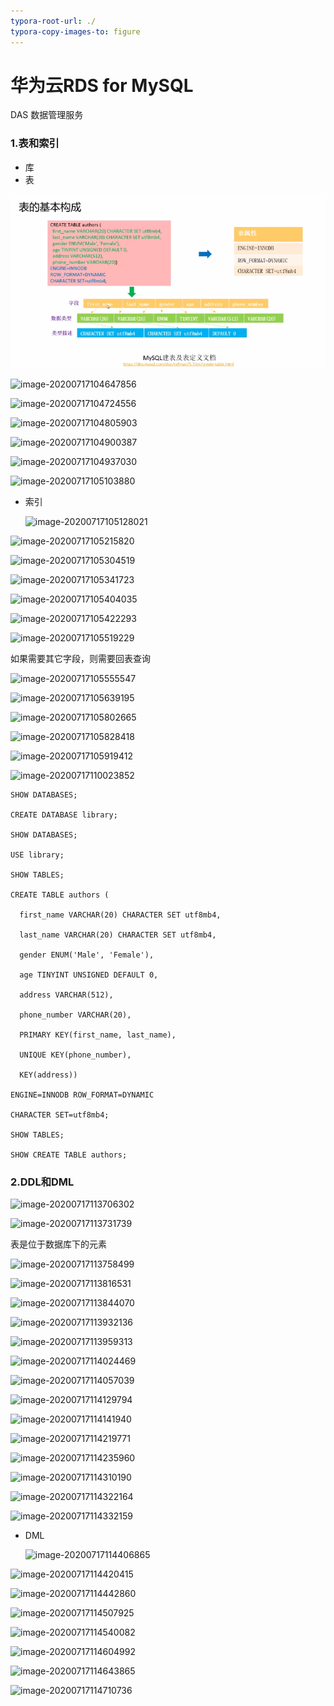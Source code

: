 ```yaml
---
typora-root-url: ./
typora-copy-images-to: figure
---
```


# 华为云RDS for MySQL

DAS  数据管理服务

### 1.表和索引

- 库
- 表

![image-20200717104407325](figure/image-20200717104407325.png)

![image-20200717104647856](/figure/image-20200717104647856.png)

![image-20200717104724556](/figure/image-20200717104724556.png)

![image-20200717104805903](/figure/image-20200717104805903.png)

![image-20200717104900387](/figure/image-20200717104900387.png)

![image-20200717104937030](/figure/image-20200717104937030.png)

![image-20200717105103880](/figure/image-20200717105103880.png)

- 索引

  ![image-20200717105128021](/figure/image-20200717105128021.png)

![image-20200717105215820](/figure/image-20200717105215820.png)

![image-20200717105304519](/figure/image-20200717105304519.png)

![image-20200717105341723](/figure/image-20200717105341723.png)

![image-20200717105404035](/figure/image-20200717105404035.png)

![image-20200717105422293](/figure/image-20200717105422293.png)

![image-20200717105519229](/figure/image-20200717105519229.png)

如果需要其它字段，则需要回表查询

![image-20200717105555547](/figure/image-20200717105555547.png)

![image-20200717105639195](/figure/image-20200717105639195.png)

![image-20200717105802665](/figure/image-20200717105802665.png)

![image-20200717105828418](/figure/image-20200717105828418.png)

![image-20200717105919412](/figure/image-20200717105919412.png)

![image-20200717110023852](/figure/image-20200717110023852.png)

```
SHOW DATABASES;

CREATE DATABASE library;

SHOW DATABASES;

USE library;

SHOW TABLES;

CREATE TABLE authors (

  first_name VARCHAR(20) CHARACTER SET utf8mb4,

  last_name VARCHAR(20) CHARACTER SET utf8mb4,

  gender ENUM('Male', 'Female'),

  age TINYINT UNSIGNED DEFAULT 0,

  address VARCHAR(512),

  phone_number VARCHAR(20),

  PRIMARY KEY(first_name, last_name),

  UNIQUE KEY(phone_number),

  KEY(address))

ENGINE=INNODB ROW_FORMAT=DYNAMIC

CHARACTER SET=utf8mb4;

SHOW TABLES;

SHOW CREATE TABLE authors;
```

### 2.DDL和DML

![image-20200717113706302](/figure/image-20200717113706302.png)

![image-20200717113731739](/figure/image-20200717113731739.png)

表是位于数据库下的元素

![image-20200717113758499](/figure/image-20200717113758499.png)

![image-20200717113816531](/figure/image-20200717113816531.png)

![image-20200717113844070](/figure/image-20200717113844070.png)

![image-20200717113932136](/figure/image-20200717113932136.png)

![image-20200717113959313](/figure/image-20200717113959313.png)

![image-20200717114024469](/figure/image-20200717114024469.png)

![image-20200717114057039](/figure/image-20200717114057039.png)

![image-20200717114129794](/figure/image-20200717114129794.png)

![image-20200717114141940](/figure/image-20200717114141940.png)

![image-20200717114219771](/figure/image-20200717114219771.png)

![image-20200717114235960](/figure/image-20200717114235960.png)

![image-20200717114310190](/figure/image-20200717114310190.png)

![image-20200717114322164](/figure/image-20200717114322164.png)

![image-20200717114332159](/figure/image-20200717114332159.png)

- DML

  ![image-20200717114406865](/figure/image-20200717114406865.png)

![image-20200717114420415](/figure/image-20200717114420415.png)

![image-20200717114442860](/figure/image-20200717114442860.png)

![image-20200717114507925](/figure/image-20200717114507925.png)

![image-20200717114540082](/figure/image-20200717114540082.png)

![image-20200717114604992](/figure/image-20200717114604992.png)

![image-20200717114643865](/figure/image-20200717114643865.png)

![image-20200717114710736](/figure/image-20200717114710736.png)

